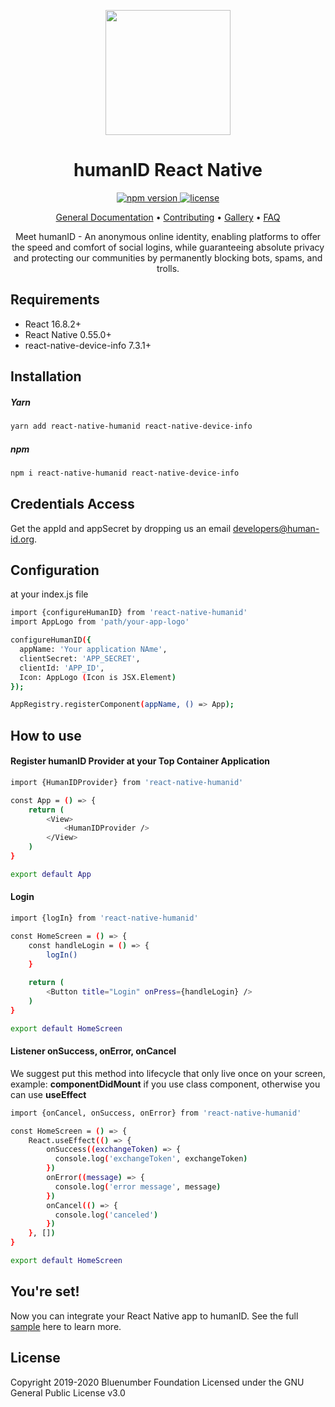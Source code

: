 <p align="center">
<img src="https://github.com/bobbyecho/react-native-humanid/blob/master/human-id-logo.png" width="200" height="200">
</p>

<h1 align="center">humanID React Native</h1>

<p align="center">
  <a href="https://www.npmjs.com/package/@bobbyecho/react-native-humanid">
    <img src="https://badge.fury.io/js/%40bobbyecho%2Freact-native-humanid.svg" alt="npm version">
  </a>
  <a href="https://github.com/bobbyecho/react-native-humanid/blob/master/LICENSE">
    <img src="https://img.shields.io/badge/License-GPL%20v3-blue.svg" alt="license" />
  </a>
</p>

<p align="center">
<a href="https://github.com/bluenumberfoundation/humanid-documentation/edit/master/README.md">General Documentation</a> •
<a href="https://github.com/bluenumberfoundation/humanid-documentation/blob/master/contributing.md">Contributing</a> • 
<a href="https://github.com/bluenumberfoundation/humanid-documentation/blob/master/gallery.md">Gallery</a> • 
<a href="https://github.com/bluenumberfoundation/humanid-documentation/blob/master/faq.md">FAQ</a>
</p>

<p align="center">
Meet humanID - An anonymous online identity, enabling platforms to offer the speed and comfort of social logins, while guaranteeing absolute privacy and protecting our communities by permanently blocking bots, spams, and trolls.
</p>

## Requirements
- React 16.8.2+
- React Native 0.55.0+
- react-native-device-info 7.3.1+


## Installation
##### Yarn
```sh
yarn add react-native-humanid react-native-device-info
```
##### npm
```sh
npm i react-native-humanid react-native-device-info
```

## Credentials Access

Get the appId and appSecret by dropping us an email [developers@human-id.org](mailto:developers@human-id.org).

## Configuration
at your index.js file

```sh
import {configureHumanID} from 'react-native-humanid'
import AppLogo from 'path/your-app-logo'

configureHumanID({
  appName: 'Your application NAme',
  clientSecret: 'APP_SECRET',
  clientId: 'APP_ID',
  Icon: AppLogo (Icon is JSX.Element)
});

AppRegistry.registerComponent(appName, () => App);
```

## How to use

#### Register humanID Provider at your Top Container Application
```sh
import {HumanIDProvider} from 'react-native-humanid'

const App = () => {
    return (
        <View>
            <HumanIDProvider />
        </View>
    )
}

export default App
```

#### Login

```sh
import {logIn} from 'react-native-humanid'

const HomeScreen = () => {
    const handleLogin = () => {
        logIn()
    }
    
    return (
        <Button title="Login" onPress={handleLogin} />
    )
}

export default HomeScreen
```

####  Listener onSuccess, onError, onCancel
We suggest put this method into lifecycle that only live once on your screen, example: <b>componentDidMount</b> if you use class component, otherwise you can use <b>useEffect</b>

```sh
import {onCancel, onSuccess, onError} from 'react-native-humanid'

const HomeScreen = () => {
    React.useEffect(() => {
        onSuccess((exchangeToken) => {
          console.log('exchangeToken', exchangeToken)
        })
        onError((message) => {
          console.log('error message', message)
        })
        onCancel(() => {
          console.log('canceled')
        })
    }, [])
}

export default HomeScreen
```

## You're set!
Now you can integrate your React Native app to humanID. See the full [sample](https://github.com/bobbyecho/react-native-humanid/tree/example) here to learn more.

## License
Copyright 2019-2020 Bluenumber Foundation Licensed under the GNU General Public License v3.0
